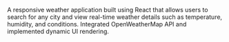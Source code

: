 A responsive weather application built using React that allows users to search for any city and view real-time weather details such as temperature, humidity, and conditions. Integrated OpenWeatherMap API and implemented dynamic UI rendering.
